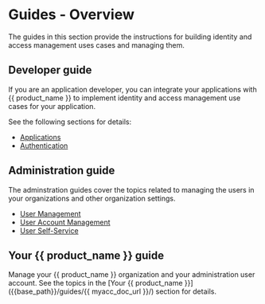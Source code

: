 # Guides - Overview

The guides in this section provide the instructions for building identity and access management uses cases and managing them.

## Developer guide

If you are an application developer, you can integrate your applications with {{ product_name }} to implement identity and access management use cases for your application.

See the following sections for details:

- [Applications]({{base_path}}/guides/applications/)
- [Authentication]({{base_path}}/guides/authentication/)

## Administration guide

The adminstration guides cover the topics related to managing the users in your organizations and other organization settings.

- [User Management]({{base_path}}/guides/users/)
- [User Account Management]({{base_path}}/guides/user-accounts/)
- [User Self-Service]({{base_path}}/guides/user-self-service/)

## Your {{ product_name }} guide

Manage your {{ product_name }} organization and your administration user account. See the topics in the [Your {{ product_name }}]({{base_path}}/guides/{{ myacc_doc_url }}/) section for details.